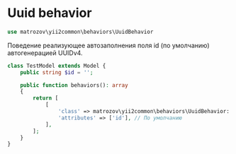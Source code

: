 # Uuid behavior

```php
use matrozov\yii2common\behaviors\UuidBehavior
```

Поведение реализующее автозаполнения поля id (по умолчанию) автогенерацией UUIDv4.

```php
class TestModel extends Model {
    public string $id = '';

    public function behaviors(): array
    {
        return [
            [
                'class' => matrozov\yii2common\behaviors\UuidBehavior::class,
                'attributes' => ['id'], // По умолчанию
            ],
        ];
    }
}
```
